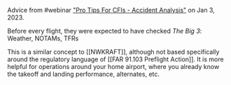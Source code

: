 Advice from #webinar ["Pro Tips For CFIs - Accident Analysis"](http://www.faasafety.gov/SPANS/event_details.aspx?eid=125966) on Jan 3, 2023.

Before every flight, they were expected to have checked *The Big 3*: Weather, NOTAMs, TFRs

This is a similar concept to [[NWKRAFT]], although not based specifically around the regulatory language of [[FAR 91.103 Preflight Action]]. It is more helpful for operations around your home airport, where you already know the takeoff and landing performance, alternates, etc.